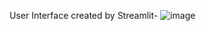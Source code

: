 User Interface created by Streamlit-
![image](https://github.com/Kamalpreet119/Policy-Watch/assets/128127226/c92b3d01-e9e8-4d45-a902-18b2c9e1f76a)
